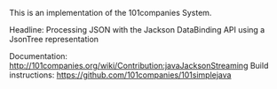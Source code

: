 This is an implementation of the 101companies System.

Headline: Processing JSON with the Jackson DataBinding API using a JsonTree representation

Documentation: http://101companies.org/wiki/Contribution:javaJacksonStreaming
Build instructions: https://github.com/101companies/101simplejava
